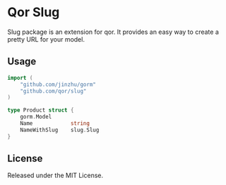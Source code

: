 # Qor Slug

Slug package is an extension for qor. It provides an easy way to create a pretty URL for your model.

## Usage

```go
import (
	"github.com/jinzhu/gorm"
	"github.com/qor/slug"
)

type Product struct {
	gorm.Model
	Name            string
	NameWithSlug    slug.Slug
}
```

## License

Released under the MIT License.
